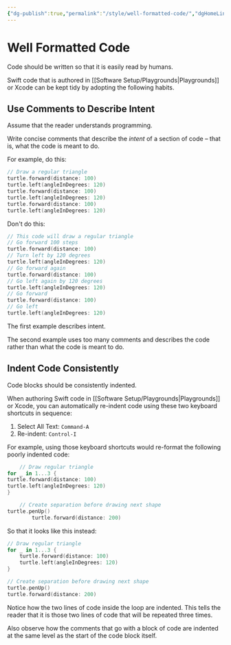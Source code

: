 ```yaml
---
{"dg-publish":true,"permalink":"/style/well-formatted-code/","dgHomeLink":false,"dgPassFrontmatter":false}
---
```


# Well Formatted Code
Code should be written so that it is easily read by humans.

Swift code that is authored in [[Software Setup/Playgrounds|Playgrounds]] or Xcode can be kept tidy by adopting the following habits.

## Use Comments to Describe Intent
Assume that the reader understands programming.

Write concise comments that describe the *intent* of  a section of code – that is, what the code is meant to do.

For example, do this:
```swift
// Draw a regular triangle
turtle.forward(distance: 100)
turtle.left(angleInDegrees: 120)
turtle.forward(distance: 100)
turtle.left(angleInDegrees: 120)
turtle.forward(distance: 100)
turtle.left(angleInDegrees: 120)
```
Don't do this:
```swift
// This code will draw a regular triangle
// Go forward 100 steps
turtle.forward(distance: 100)
// Turn left by 120 degrees
turtle.left(angleInDegrees: 120)
// Go forward again
turtle.forward(distance: 100)
// Go left again by 120 degrees
turtle.left(angleInDegrees: 120)
// Go forward
turtle.forward(distance: 100)
// Go left
turtle.left(angleInDegrees: 120)
```
The first example describes intent.

The second example uses too many comments and describes the code rather than what the code is meant to do.
## Indent Code Consistently
Code blocks should be consistently indented.

When authoring Swift code in [[Software Setup/Playgrounds|Playgrounds]] or Xcode, you can automatically re-indent code using these two keyboard shortcuts in sequence:

1. Select All Text: `Command-A`
2. Re-indent: `Control-I`

For example, using those keyboard shortcuts would re-format the following poorly indented code:
```swift
    // Draw regular triangle
for _ in 1...3 {
turtle.forward(distance: 100)
turtle.left(angleInDegrees: 120)
}

    // Create separation before drawing next shape
turtle.penUp()
        turtle.forward(distance: 200)
```
So that it looks like this instead:
```swift
// Draw regular triangle
for _ in 1...3 {
    turtle.forward(distance: 100)
    turtle.left(angleInDegrees: 120)
}

// Create separation before drawing next shape
turtle.penUp()
turtle.forward(distance: 200)
```
Notice how the two lines of code inside the loop are indented. This tells the reader that it is those two lines of code that will be repeated three times.

Also observe how the comments that go with a block of code are indented at the same level as the start of the code block itself.